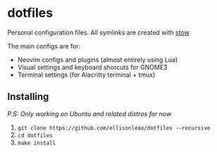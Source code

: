 # dotfiles

Personal configuration files. All symlinks are created with [stow](https://www.gnu.org/software/stow/)

The main configs are for:

- Neovim configs and plugins (almost entirely using Lua)
- Visual settings and keyboard shorcuts for GNOME3
- Terminal settings (for Alacritty terminal + tmux)

## Installing

_P.S: Only working on Ubuntu and related distros for now_

1. `git clone https://github.com/ellisonleao/dotfiles --recursive`
2. `cd dotfiles`
3. `make install`
